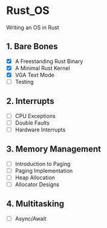 # Rust_OS
Writing an OS in Rust

## 1. Bare Bones
- [x] A Freestanding Rust Binary
- [x] A Minimal Rust Kernel
- [x] VGA Text Mode
- [ ] Testing

## 2. Interrupts
- [ ] CPU Exceptions
- [ ] Double Faults
- [ ] Hardware Interrupts

## 3. Memory Management
- [ ] Introduction to Paging
- [ ] Paging Implementation
- [ ] Heap Allocation
- [ ] Allocator Designs

## 4. Multitasking
- [ ] Async/Await